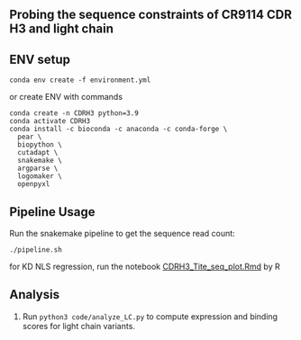 ## Probing the sequence constraints of CR9114 CDR H3 and light chain

## ENV setup
```
conda env create -f environment.yml
```

or create ENV with commands

```
conda create -n CDRH3 python=3.9
conda activate CDRH3
conda install -c bioconda -c anaconda -c conda-forge \
  pear \
  biopython \
  cutadapt \
  snakemake \
  argparse \
  logomaker \
  openpyxl 
```

## Pipeline Usage

Run the snakemake pipeline to get the sequence read count:
```
./pipeline.sh
```

for KD NLS regression, run the notebook [CDRH3_Tite_seq_plot.Rmd](./code/CDRH3_Tite_seq_plot.Rmd) by R

## Analysis
1. Run ``python3 code/analyze_LC.py`` to compute expression and binding scores for light chain variants.
